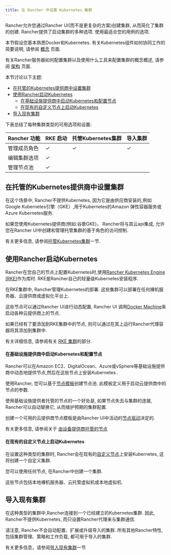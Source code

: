 ```yaml
---
title: 在 Rancher 中设置 Kubernetes 集群
---
```


Rancher允许您通过Rancher UI(而不是更复杂的方案)创建集群, 从而简化了集群的创建. Rancher提供了启动集群的多种选项. 使用最适合您的用例的选项.

本节假设您基本熟悉Docker和Kubernetes. 有关Kubernetes组件如何协同工作的简要说明, 请参阅 [概念](/docs/overview/concepts) 页面.

有关Rancher服务器如何配置集群以及使用什么工具来配置集群的概念概述, 请参阅 [架构](/docs/overview/architecture/) 页面.

本节讨论以下主题:

<!-- TOC -->

- [在托管的Kubernetes提供商中设置集群](#setting-up-clusters-in-a-hosted-kubernetes-cluster)
- [使用Rancher启动Kubernetes](#launching-kubernetes-with-rancher)
  - [在基础设施提供商中启动Kubernetes和配置节点](#launching-kubernetes-and-provisioning-nodes-in-an-infrastructure-provider)
  - [在现有的自定义节点上启动Kubernetes](#launching-kubernetes-on-existing-custom-nodes)
- [导入现有集群](#importing-existing-cluster)
  <!-- /TOC -->

下表总结了每种集群类型的可用选项和设置:

| Rancher 功能   | RKE 启动 | 托管Kubernetes集群| 导入集群 |
| -------------------- | ------------ | ------------------------- | ---------------- |
| 管理成员角色  | ✓            | ✓                         | ✓                |
| 编辑集群选项  | ✓            |                           |
| 管理节点池    | ✓            |                           |

## 在托管的Kubernetes提供商中设置集群

在这个场景中, Rancher不提供Kubernetes, 因为它是由供应商安装的,例如Google Kubernetes引擎（GKE）,用于Kubernetes的Amazon 弹性容器服务或Azure Kubernetes服务.

如果您使用Kubernetes提供商(例如:谷歌GKE)， Rancher将与其云api集成, 允许您在Rancher UI中创建和管理托管集群的基于角色的访问控制.

有关更多信息, 请参阅[托管Kubernetes集群](/docs/cluster-provisioning/hosted-kubernetes-clusters)一节.

## 使用Rancher启动Kubernetes

Rancher在您自己的节点上配置Kubernetes时,使用[Rancher Kubernetes Engine (RKE)]({{<baseurl>}}/rke/latest/en/)作为库时. RKE是Rancher自己的轻量级Kubernetes安装程序.

在RKE集群中, Rancher管理Kubernetes的部署. 这些集群可以部署在任何裸机服务器、云提供商或虚拟化平台上.

这些节点可以通过Rancher UI进行动态配置, Rancher UI 调用[Docker Machine](https://docs.docker.com/machine/)来启动各种云提供商上的节点.

如果已经有了要添加到RKE集群中的节点, 则可以通过在其上运行Rancher代理容器将其添加到集群中.

有关详细信息, 请参阅有关 [RKE 集群](/docs/cluster-provisioning/rke-clusters/)的部分.

#### 在基础设施提供商中启动Kubernetes和配置节点

Rancher可以在Amazon EC2、DigitalOcean、Azure或vSphere等基础设施提供商中动态地提供节点,然后在这些节点上安装Kubernetes .

使用Rancher, 您可以基于[节点模板](/docs/cluster-provisioning/rke-clusters/node-pools/#node-templates)创建节点池. 此模板定义用于启动云提供商中的节点的参数.

使用基础设施提供者托管的节点的一个好处是, 如果节点失去与集群的连接, Rancher可以自动替换它, 从而维护预期的集群配置.

创建一个可用的云提供商节点模板是由Rancher UI中活动的[节点驱动](/docs/cluster-provisioning/rke-clusters/node-pools/#node-drivers)决定的.

有关更多信息, 请参阅关于 [由设备提供商托管的节点](/docs/cluster-provisioning/rke-clusters/node-pools/)

#### 在现有的自定义节点上启动Kubernetes

在设置这种类型的集群时, Rancher会在现有的[自定义节点](/docs/cluster-provisioning/rke-clusters/custom-nodes/)上安装Kubernetes, 这将创建一个自定义集群.

您可以使用任何节点, 在Rancher中创建一个集群.

这些节点包括本地裸机服务器、云托管虚拟机或本地虚拟机.

## 导入现有集群

在这种类型的集群中,Rancher连接到一个已经建立的Kubernetes集群. 因此, Rancher不提供Kubernetes, 而只设置Rancher代理来与集群通信.

请注意, Rancher不会自动配置、扩展或升级导入的集群. 所有其他Rancher特性, 包括集群管理、策略和工作负载, 都可用于导入的集群.

有关更多信息，请参阅[导入现有集群](/docs/cluster-provisioning/imported-clusters/)一节
